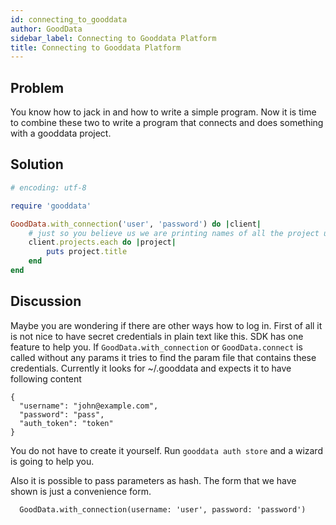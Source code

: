 ```yaml
---
id: connecting_to_gooddata
author: GoodData
sidebar_label: Connecting to Gooddata Platform
title: Connecting to Gooddata Platform
---
```


Problem
-------

You know how to jack in and how to write a simple program. Now it is
time to combine these two to write a program that connects and does
something with a gooddata project.

Solution
--------


```ruby
# encoding: utf-8

require 'gooddata'

GoodData.with_connection('user', 'password') do |client|
    # just so you believe us we are printing names of all the project under this account
    client.projects.each do |project|
        puts project.title
    end
end 
```

Discussion
----------

Maybe you are wondering if there are other ways how to log in. First of
all it is not nice to have secret credentials in plain text like this.
SDK has one feature to help you. If `GoodData.with_connection` or
`GoodData.connect` is called without any params it tries to find the
param file that contains these credentials. Currently it looks for
~/.gooddata and expects it to have following content

    {
      "username": "john@example.com",
      "password": "pass",
      "auth_token": "token"
    }

You do not have to create it yourself. Run `gooddata auth store` and a
wizard is going to help you.

Also it is possible to pass parameters as hash. The form that we have
shown is just a convenience form.

      GoodData.with_connection(username: 'user', password: 'password')
